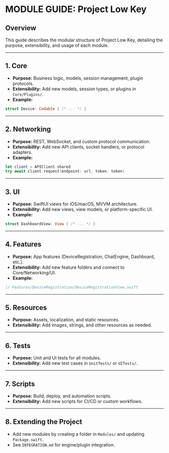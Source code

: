 # MODULE GUIDE: Project Low Key

## Overview
This guide describes the modular structure of Project Low Key, detailing the purpose, extensibility, and usage of each module.

---

## 1. Core
- **Purpose:** Business logic, models, session management, plugin protocols.
- **Extensibility:** Add new models, session types, or plugins in `Core/Plugins/`.
- **Example:**
```swift
struct Device: Codable { /* ... */ }
```

---

## 2. Networking
- **Purpose:** REST, WebSocket, and custom protocol communication.
- **Extensibility:** Add new API clients, socket handlers, or protocol adapters.
- **Example:**
```swift
let client = APIClient.shared
try await client.request(endpoint: url, token: token)
```

---

## 3. UI
- **Purpose:** SwiftUI views for iOS/macOS, MVVM architecture.
- **Extensibility:** Add new views, view models, or platform-specific UI.
- **Example:**
```swift
struct DashboardView: View { /* ... */ }
```

---

## 4. Features
- **Purpose:** App features (DeviceRegistration, ChatEngine, Dashboard, etc.).
- **Extensibility:** Add new feature folders and connect to Core/Networking/UI.
- **Example:**
```swift
// Features/DeviceRegistration/DeviceRegistrationView.swift
```

---

## 5. Resources
- **Purpose:** Assets, localization, and static resources.
- **Extensibility:** Add images, strings, and other resources as needed.

---

## 6. Tests
- **Purpose:** Unit and UI tests for all modules.
- **Extensibility:** Add new test cases in `UnitTests/` or `UITests/`.

---

## 7. Scripts
- **Purpose:** Build, deploy, and automation scripts.
- **Extensibility:** Add new scripts for CI/CD or custom workflows.

---

## 8. Extending the Project
- Add new modules by creating a folder in `Modules/` and updating `Package.swift`.
- See `INTEGRATION.md` for engine/plugin integration.